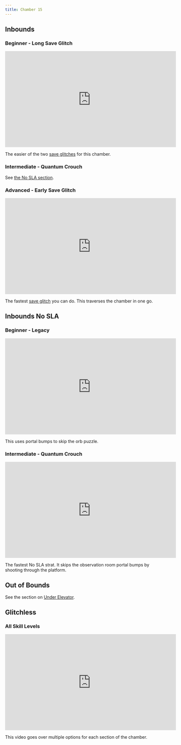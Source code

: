```yaml
---
title: Chamber 15
---
```


## Inbounds

### Beginner - Long Save Glitch

<iframe width="560" height="315" src="https://www.youtube-nocookie.com/embed/Y35sDj01rjM" title="YouTube video player" frameborder="0" allow="accelerometer; autoplay; clipboard-write; encrypted-media; gyroscope; picture-in-picture" allowfullscreen></iframe>

The easier of the two [save glitches](./movement-and-glitches#glitches-save-glitch) for this chamber.

### Intermediate - Quantum Crouch

See [the No SLA section](./chamber-15#inbounds-no-sla-intermediate-quantum-crouch).

### Advanced - Early Save Glitch

<iframe width="560" height="315" src="https://www.youtube-nocookie.com/embed/F3T_O8adDxc" title="YouTube video player" frameborder="0" allow="accelerometer; autoplay; clipboard-write; encrypted-media; gyroscope; picture-in-picture" allowfullscreen></iframe>

The fastest [save glitch](./movement-and-glitches#glitches-save-glitch) you can do. This traverses the chamber in one go.

## Inbounds No SLA

### Beginner - Legacy

<iframe width="560" height="315" src="https://www.youtube-nocookie.com/embed/o9zooS4dqy8" title="YouTube video player" frameborder="0" allow="accelerometer; autoplay; clipboard-write; encrypted-media; gyroscope; picture-in-picture" allowfullscreen></iframe>

This uses portal bumps to skip the orb puzzle.

### Intermediate - Quantum Crouch

<iframe width="560" height="315" src="https://www.youtube-nocookie.com/embed/hxyz7o-J65A" title="YouTube video player" frameborder="0" allow="accelerometer; autoplay; clipboard-write; encrypted-media; gyroscope; picture-in-picture" allowfullscreen></iframe>

The fastest No SLA strat. It skips the observation room portal bumps by shooting through the platform.

## Out of Bounds

See the section on [Under Elevator](./chamber13#out-of-bounds).

## Glitchless

### All Skill Levels

<iframe width="560" height="315" src="https://www.youtube-nocookie.com/embed/HZl43JqFqiI" title="YouTube video player" frameborder="0" allow="accelerometer; autoplay; clipboard-write; encrypted-media; gyroscope; picture-in-picture" allowfullscreen></iframe>

This video goes over multiple options for each section of the chamber.
